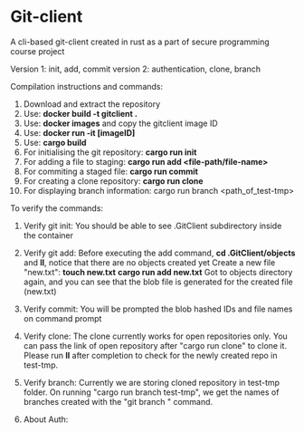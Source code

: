 # Git-client
A cli-based git-client created in rust as a part of secure programming course project

Version 1: init, add, commit
version 2: authentication, clone, branch

Compilation instructions and commands:
1) Download and extract the repository
2) Use: **docker build -t gitclient .**
3) Use: **docker images** and copy the gitclient image ID
4) Use: **docker run -it [imageID]**
5) Use: **cargo build**
6) For initialising the git repository: **cargo run init**
7) For adding a file to staging: **cargo run add <file-path/file-name>**
8) For commiting a staged file: **cargo run commit**
9) For creating a clone repository: **cargo run clone <git-repo-url>**
10) For displaying branch information: cargo run branch <path_of_test-tmp>
  
To verify the commands:
1) Verify git init:
You should be able to see .GitClient subdirectory inside the container

2) Verify git add:
Before executing the add command, **cd .GitClient/objects** and **ll**, notice that there are no objects created yet
Create a new file "new.txt": **touch new.txt**
**cargo run add new.txt**
Got to objects directory again, and you can see that the blob file is generated for the created file (new.txt)

3) Verify commit:
You will be prompted the blob hashed IDs and file names on command prompt

4) Verify clone:
The clone currently works for open repositories only. You can pass the link of open repository after "cargo run clone" to clone it. Please run **ll** after completion to check for the newly created repo in test-tmp.
  
5) Verify branch:
Currently we are storing cloned repository in test-tmp folder. On running "cargo run branch test-tmp", we get the names of branches created with the "git branch <new-branch-name>" command.
  
6) About Auth:

